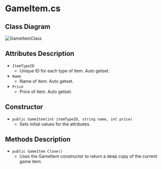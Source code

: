 # GameItem.cs

## Class Diagram
![GameItemClass](https://user-images.githubusercontent.com/115721045/201144333-d3c568d5-3114-40fa-bdce-7edc21127951.svg)

## Attributes Description
- `ItemTypeID`
   - Unique ID for each type of item. Auto getset.
- `Name`
   - Name of item. Auto getset.
- `Price`
   - Price of item. Auto getset.

## Constructor
- `public GameItem(int itemTypeID, string name, int price)`
   - Sets initial values for the attributes.

## Methods Description
- `public GameItem Clone()`
   - Uses the GameItem constructor to return a deep copy of the current game item.
